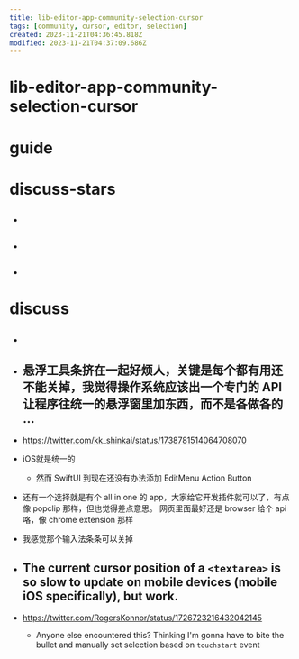 ```yaml
---
title: lib-editor-app-community-selection-cursor
tags: [community, cursor, editor, selection]
created: 2023-11-21T04:36:45.818Z
modified: 2023-11-21T04:37:09.686Z
---
```


# lib-editor-app-community-selection-cursor

# guide

# discuss-stars
- ## 

- ## 

- ## 
# discuss
- ## 

- ## 悬浮工具条挤在一起好烦人，关键是每个都有用还不能关掉，我觉得操作系统应该出一个专门的 API 让程序往统一的悬浮窗里加东西，而不是各做各的 ...
- https://twitter.com/kk_shinkai/status/1738781514064708070
- iOS就是统一的
  - 然而 SwiftUI 到现在还没有办法添加 EditMenu Action Button
- 还有一个选择就是有个 all in one 的 app，大家给它开发插件就可以了，有点像 popclip 那样，但也觉得差点意思。 网页里面最好还是 browser 给个 api 咯，像 chrome extension 那样
- 我感觉那个输入法条条可以关掉

- ## The current cursor position of a `<textarea>` is so slow to update on mobile devices (mobile iOS specifically), but work. 
- https://twitter.com/RogersKonnor/status/1726723216432042145
  - Anyone else encountered this? Thinking I'm gonna have to bite the bullet and manually set selection based on `touchstart` event
